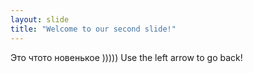 ```yaml
---
layout: slide
title: "Welcome to our second slide!"
---
```

Это чтото новенькое )))))
Use the left arrow to go back!